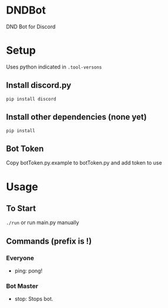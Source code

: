 # DNDBot

DND Bot for Discord

# Setup

Uses python indicated in `.tool-versons`

## Install discord.py
`pip install discord`

## Install other dependencies (none yet)
`pip install`

## Bot Token
Copy botToken.py.example to botToken.py and add token to use

# Usage

## To Start
`./run`
or run main.py manually

## Commands (prefix is !)

### Everyone
- ping: pong!

### Bot Master
- stop: Stops bot.